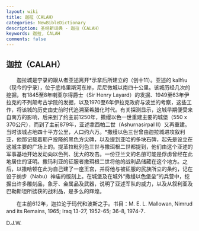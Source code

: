 ```yaml
---
layout: wiki
title: 迦拉（CALAH）
categories: NewBibleDictionary
description: 圣经新词典 - 迦拉（CALAH）
keywords: 迦拉, CALAH
comments: false
---
```


## 迦拉（CALAH）

　　迦拉城是宁录的跟从者亚述离开*示拿后所建立的（创十11）。亚述的 kalh\u （现今的宁录），位于底格里斯河东岸，尼尼微城以南四十公里。该城历经几次的挖掘，有1845至8年喇亚尔得爵士（Sir Henry Layard）的发掘、1949至63年伊拉克的不列颠考古学院的发掘，以及1970至6年伊拉克政府与波兰的考察，这些工作，将该城的历史由史前时代追溯至希腊化时代。有关探测显示，这城早期便受来自南方的影响，后来到了约主前1250年，撒缦以色一世重建主要的城堡（550 x 370公尺），而到了主前879年，亚述拿西帕二世（Ashurnasirpal II）又再重建。当时该城占地四十平方公里，人口约六万。*撒缦以色三世曾由迦拉城进攻叙利亚，他那记载着耶户投降的黑色方尖碑，以及提到亚哈的多块石碑，起先是设立在这城主要的广场上的。提革拉毗列色三世与撒珥根二世都提到，他们由这个亚述的军事基地开始发动向以色列、犹大的攻击。一份亚兰文的名册可能是俘虏曾经在此地居住的证明。撒玛利亚的征服者撒珥根二世将他的战利品储藏在这个地方。之后，以撒哈顿在此为自己建了一座王宫，并将他与被征服的民族所立的条约，记在设于纳步（Nabu）神庙的版刻上。在城堡及在城外“撒缦以色堡垒”的兵营中，挖掘出许多雕刻品，象牙、金属品及武器，说明了亚述军队的威力，以及从叙利亚及巴勒斯坦所掳获的战利品，是多么的辉煌。

　　在主前612年，迦拉沦于玛代和波斯之手。书目：M. E. L. Mallowan, Nimrud and its Remains, 1965; Iraq 13-27, 1952-65; 36-8, 1974-7．

D.J.W.






